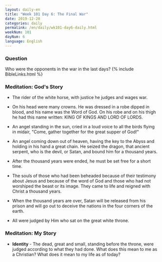 ```yaml
---
layout: daily-en
title: "Week 101 Day 6: The Final War"
date: 2019-12-28 
categories: daily
permalink: /en/daily/wk101-day6-daily.html
weekNum: 101
dayNum: 6
language: English
---
```


### Question     
Who were the opponents in the war in the last days?
{% include BibleLinks.html %} 

### Meditation: God's Story   
+ The rider of the white horse, with justice he judges and wages war. 

+ On his head were many crowns. He was dressed in a robe dipped in blood, and his name was the Word of God. On his robe and on his thigh he had this name written: KING OF KINGS AND LORD OF LORDS. 

+ An angel standing in the sun, cried in a loud voice to all the birds flying in midair, "Come, gather together for the great supper of God!" 

+ An angel coming down out of heaven, having the key to the Abyss and holding in his hand a great chain. He seized the dragon, that ancient serpent, who is the devil, or Satan, and bound him for a thousand years. 

+ After the thousand years were ended, he must be set free for a short time. 

+ The souls of those who had been beheaded because of their testimony about Jesus and because of the word of God and those who had not worshiped the beast or its image. They came to life and reigned with Christ a thousand years. 

+ When the thousand years are over, Satan will be released from his prison and will go out to deceive the nations in the four corners of the earth. 

+ All were judged by Him who sat on the great white throne. 

### Meditation: My Story   
+ **Identity** - The dead, great and small, standing before the throne, were judged according to what they had done. What does this mean to me as a Christian? What does it mean to my life as of today? 
